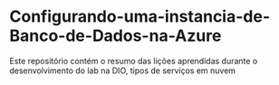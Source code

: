 # Configurando-uma-instancia-de-Banco-de-Dados-na-Azure
Este repositório contém o resumo das lições aprendidas durante o desenvolvimento do lab na DIO, tipos de serviços em nuvem
